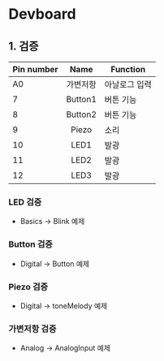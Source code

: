 # Devboard

## 1. 검증

|Pin number|Name|Function|
|---|:---:|---|
|A0|가변저항|아날로그 입력|
|7|Button1|버튼 기능|
|8|Button2|버튼 기능|
|9|Piezo|소리|
|10|LED1|발광|
|11|LED2|발광|
|12|LED3|발광|

### LED 검증
* Basics -> Blink 예제

### Button 검증
* Digital -> Button 예제

### Piezo 검증
* Digital -> toneMelody 예제

### 가변저항 검증
* Analog -> AnalogInput 예제
